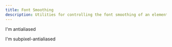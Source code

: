```yaml
---
title: Font Smoothing
description: Utilities for controlling the font smoothing of an element.
---
```

<div>
    <card-example>
		<div class="container h-full rounded-md bg-surface-1 p-24">
			<p class="antialiased border-b border-alpha-1 text-white mb-24 pb-24">I'm antialiased</p>
			<p class="subpixel-antialiased text-white">I'm subpixel-antialiased</p>
		</div>
    </card-example>
</div>